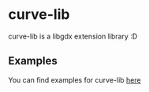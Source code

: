 # curve-lib

curve-lib is a libgdx extension library :D

## Examples

You can find examples for curve-lib [here](https://github.com/KirboGames/curve-lib-examples)
